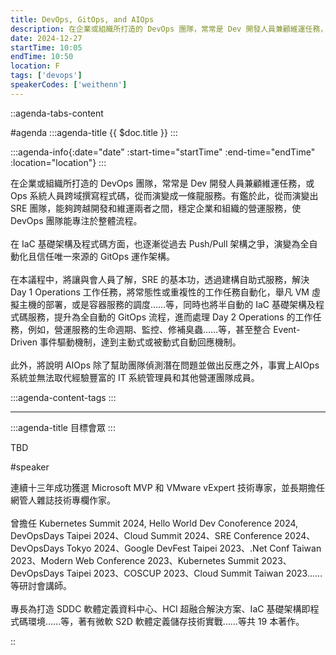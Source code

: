 ```yaml
---
title: DevOps, GitOps, and AIOps
description: 在企業或組織所打造的 DevOps 團隊，常常是 Dev 開發人員兼顧維運任務，或 Ops 系統人員跨域撰寫程式碼，從而演變成一條龍服務。有鑑於此，從而演變出 SRE 團隊，能夠跨越開發和維運兩者之間，穩定企業和組織的營運服務，使 DevOps 團隊能專注於整體流程。
date: 2024-12-27
startTime: 10:05
endTime: 10:50
location: F
tags: ['devops']
speakerCodes: ['weithenn']
---
```


::agenda-tabs-content
<!--議程資訊-->
#agenda
:::agenda-title
{{ $doc.title }}
:::

:::agenda-info{:date="date" :start-time="startTime" :end-time="endTime" :location="location"}
:::

<!--議程資訊(內容)-->
在企業或組織所打造的 DevOps 團隊，常常是 Dev 開發人員兼顧維運任務，或 Ops 系統人員跨域撰寫程式碼，從而演變成一條龍服務。有鑑於此，從而演變出 SRE 團隊，能夠跨越開發和維運兩者之間，穩定企業和組織的營運服務，使 DevOps 團隊能專注於整體流程。
<br><br>
在 IaC 基礎架構及程式碼方面，也逐漸從過去 Push/Pull 架構之爭，演變為全自動化且信任唯一來源的 GitOps 運作架構。
<br><br>
在本議程中，將讓與會人員了解，SRE 的基本功，透過建構自助式服務，解決 Day 1 Operations 工作任務，將常態性或重複性的工作任務自動化，舉凡 VM 虛擬主機的部署，或是容器服務的調度……等，同時也將半自動的 IaC 基礎架構及程式碼服務，提升為全自動的 GitOps 流程，進而處理 Day 2 Operations 的工作任務，例如，營運服務的生命週期、監控、修補臭蟲……等，甚至整合 Event-Driven 事件驅動機制，達到主動式或被動式自動回應機制。
<br><br>
此外，將說明 AIOps 除了幫助團隊偵測潛在問題並做出反應之外，事實上AIOps 系統並無法取代經驗豐富的 IT 系統管理員和其他營運團隊成員。

:::agenda-content-tags
:::

---

:::agenda-title
目標會眾
:::

<!--目標會眾(內容)-->
TBD

<!--講者介紹-->
#speaker
<!--講者介紹(內容)-->
連續十三年成功獲選 Microsoft MVP 和 VMware vExpert 技術專家，並長期擔任網管人雜誌技術專欄作家。
<br><br>
曾擔任 Kubernetes Summit 2024, Hello World Dev Conoference 2024, DevOpsDays Taipei 2024、Cloud Summit 2024、SRE Conference 2024、DevOpsDays Tokyo 2024、Google DevFest Taipei 2023、.Net Conf Taiwan 2023、Modern Web Conference 2023、Kubernetes Summit 2023、DevOpsDays Taipei 2023、COSCUP 2023、Cloud Summit Taiwan 2023……等研討會講師。
<br><br>
專長為打造 SDDC 軟體定義資料中心、HCI 超融合解決方案、IaC 基礎架構即程式碼環境……等，著有微軟 S2D 軟體定義儲存技術實戰……等共 19 本著作。

::
